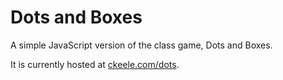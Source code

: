 # Dots and Boxes

A simple JavaScript version of the class game, Dots and Boxes.

It is currently hosted at [ckeele.com/dots](http://ckeele.com/dots). 
